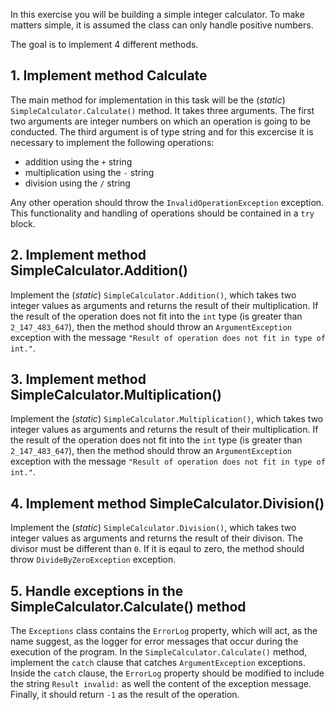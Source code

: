In this exercise you will be building a simple integer calculator. To make matters simple, it is assumed the class can only handle positive numbers.

The goal is to implement 4 different methods.

## 1. Implement method Calculate

The main method for implementation in this task will be the (_static_) `SimpleCalculator.Calculate()` method. It takes three arguments. The first two arguments are integer numbers on which an operation is going to be conducted. The third argument is of type string and for this excercise it is necessary to implement the following operations:

- addition using the `+` string
- multiplication using the `-` string
- division using the `/` string

Any other operation should throw the `InvalidOperationException` exception. This functionality and handling of operations should be contained in a `try` block.

## 2. Implement method SimpleCalculator.Addition()

Implement the (_static_) `SimpleCalculator.Addition()`, which takes two integer values as arguments and returns the result of their multiplication. If the result of the operation does not fit into the `int` type (is greater than `2_147_483_647`), then the method should throw an `ArgumentException` exception with the message `"Result of operation does not fit in type of int."`.

## 3. Implement method SimpleCalculator.Multiplication()

Implement the (_static_) `SimpleCalculator.Multiplication()`, which takes two integer values as arguments and returns the result of their multiplication. If the result of the operation does not fit into the `int` type (is greater than `2_147_483_647`), then the method should throw an `ArgumentException` exception with the message `"Result of operation does not fit in type of int."`.

## 4. Implement method SimpleCalculator.Division()

Implement the (_static_) `SimpleCalculator.Division()`, which takes two integer values as arguments and returns the result of their divison. The divisor must be different than `0`. If it is eqaul to zero, the method should throw `DivideByZeroException` exception.

## 5. Handle exceptions in the SimpleCalculator.Calculate() method

The `Exceptions` class contains the `ErrorLog` property, which will act, as the name suggest, as the logger for error messages that occur during the execution of the program. In the `SimpleCalculator.Calculate()` method, implement the `catch` clause that catches `ArgumentException` exceptions. Inside the `catch` clause, the `ErrorLog` property should be modified to include the string `Result invalid:` as well the content of the exception message. Finally, it should return `-1` as the result of the operation.
